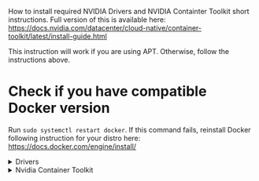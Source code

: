 How to install required NVIDIA Drivers and NVIDIA Containter Toolkit short instructions.
Full version of this is available here: https://docs.nvidia.com/datacenter/cloud-native/container-toolkit/latest/install-guide.html

This instruction will work if you are using APT. Otherwise, follow the instructions above.

# Check if you have compatible Docker version

Run `sudo systemctl restart docker`. If this command fails, reinstall Docker following instruction for your distro here: https://docs.docker.com/engine/install/

<details>

<summary>Drivers</summary>

## Ubuntu
1. Run `sudo ubuntu-drivers install --gpgpu`

## Debian

1. Run `sudo apt update`
1. Run `sudo apt install nvidia-driver firmware-misc-nonfree`

## Mint

1. Run `sudo add-apt-repository ppa:graphics-drivers/ppa`
1. Run `sudo apt update`
1. Run `sudo apt install nvidia-driver-555`

## Other Distros

Use `.run` from here: https://www.nvidia.com/Download/index.aspx?lang=en-us

Or follow the instructions: https://docs.nvidia.com/datacenter/tesla/tesla-installation-notes/index.html

</details>

<details>
<summary>Nvidia Container Toolkit</summary>

Run those commands:
```
curl -fsSL https://nvidia.github.io/libnvidia-container/gpgkey | sudo gpg --dearmor -o /usr/share/keyrings/nvidia-container-toolkit-keyring.gpg \
  && curl -s -L https://nvidia.github.io/libnvidia-container/stable/deb/nvidia-container-toolkit.list | \
    sed 's#deb https://#deb [signed-by=/usr/share/keyrings/nvidia-container-toolkit-keyring.gpg] https://#g' | \
    sudo tee /etc/apt/sources.list.d/nvidia-container-toolkit.list
```

```sudo apt-get update```

```sudo apt-get install -y nvidia-container-toolkit```

```sudo nvidia-ctk runtime configure --runtime=docker```

```sudo systemctl restart docker```
  
</details>
